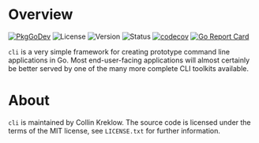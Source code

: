 # Overview
[![PkgGoDev](https://pkg.go.dev/badge/kreklow.us/go/cli)](https://pkg.go.dev/kreklow.us/go/cli)
![License](https://img.shields.io/github/license/cjkreklow/cli)
![Version](https://img.shields.io/github/v/tag/cjkreklow/cli)
![Status](https://github.com/cjkreklow/cli/actions/workflows/test.yml/badge.svg?branch=main)
[![codecov](https://codecov.io/gh/cjkreklow/cli/branch/main/graph/badge.svg)](https://codecov.io/gh/cjkreklow/cli)
[![Go Report Card](https://goreportcard.com/badge/kreklow.us/go/cli)](https://goreportcard.com/report/kreklow.us/go/cli)

`cli` is a very simple framework for creating prototype command line
applications in Go. Most end-user-facing applications will almost certainly
be better served by one of the many more complete CLI toolkits available.

# About
`cli` is maintained by Collin Kreklow. The source code is licensed under
the terms of the MIT license, see `LICENSE.txt` for further information.
